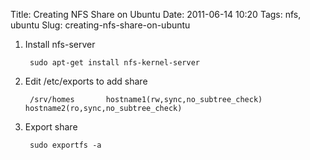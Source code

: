 Title: Creating NFS Share on Ubuntu
Date: 2011-06-14 10:20
Tags: nfs, ubuntu
Slug: creating-nfs-share-on-ubuntu

1. Install nfs-server

		sudo apt-get install nfs-kernel-server

2. Edit /etc/exports to add share

		/srv/homes       hostname1(rw,sync,no_subtree_check) hostname2(ro,sync,no_subtree_check)

3. Export share
				
		sudo exportfs -a